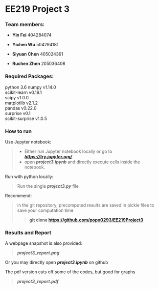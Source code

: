# EE219 Project 3

### Team members:
* **Yin Fei** 404284074

* **Yichen Wu** 504294181

* **Siyuan Chen** 405024391

* **Ruchen Zhen** 205036408

### Required Packages:
python 3.6
numpy v1.14.0  
scikit-learn v0.19.1  
scipy v1.0.0  
matplotlib v2.1.2  
pandas v0.22.0   
surprise v0.1  
scikit-surprise v1.0.5

### How to run
Use Jupyter notebook: 
> * Either run Jupyter notebook locally or go to __*https://try.jupyter.org/*__
> * open ***project3.ipynb*** and directly execute cells inside the notebook.

Run with python locally:
> Run the single ***project3.py*** file

Recommend:
>  in the git repository, precomputed results are saved in pickle files to save your computation time
> > **git clone https://github.com/popo0293/EE219Project3**


### Results and Report
A webpage snapshot is also provided:
> ***project3_report.png***

Or you may directly open ***project3.ipynb*** on github

The pdf version cuts off some of the codes, but good for graphs
> ***project3_report.pdf***
